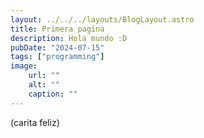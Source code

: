 ```yaml
---
layout: ../../../layouts/BlogLayout.astro
title: Primera pagina
description: Hola mundo :D
pubDate: "2024-07-15"
tags: ["programming"]
image: 
    url: ""
    alt: ""
    caption: ""
---
```


(carita feliz)
